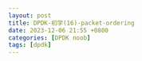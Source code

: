 ```yaml
---
layout: post
title: DPDK-初学(16)-packet-ordering
date: 2023-12-06 21:55 +0800
categories: [DPDK noob]
tags: [dpdk]
---
```

